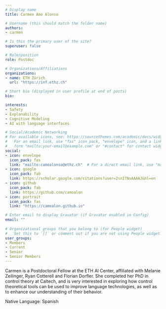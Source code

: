 ```yaml
---
# Display name
title: Carmen Amo Alonso

# Username (this should match the folder name)
authors:
- carmen

# Is this the primary user of the site?
superuser: false

# Role/position
role: Postdoc

# Organizations/Affiliations
organizations:
- name: ETH Zürich
  url: "https://inf.ethz.ch"

# Short bio (displayed in user profile at end of posts)
bio:

interests:
- Safety
- Explanability
- Cognitive Modeling
- AI with language interfaces

# Social/Academic Networking
# For available icons, see: https://sourcethemes.com/academic/docs/widgets/#icons
#   For an email link, use "fas" icon pack, "envelope" icon, and a link in the
#   form "mailto:your-email@example.com" or "#contact" for contact widget.
social:
- icon: envelope
  icon_pack: fas
  link: "mailto:camoalonso@ethz.ch"  # For a direct email link, use "mailto:test@example.org".
- icon: google
  icon_pack: fab
  link: https://scholar.google.com/citations?user=2snI7NsAAAAJ&hl=en
- icon: github
  icon_pack: fab
  link: https://github.com/camoalon
- icon: portrait
  icon_pack: fas
  link: "https://camoalon.github.io"

# Enter email to display Gravatar (if Gravatar enabled in Config)
email: ""
  
# Organizational groups that you belong to (for People widget)
#   Set this to `[]` or comment out if you are not using People widget.  
user_groups:
- Members
- Current
- Senior
- Senior Members
---
```


Carmen is a Postdoctoral Fellow at the ETH AI Center, affiliated with Melanie Zeilinger, Ryan Cotterell and Florian Dorfler. She completed her PhD in control theory at Caltech, and is very interested in exploring how control theoretical tools can be used to improve language technologies, as well as to enhance our understanding of their behavior.

Native Language: Spanish

<!-- Animal Form: Grumpy Cat -->

<!-- <img  class="avatar-small" src="grumpy-cat.jpg" style="float: center" /> -->

